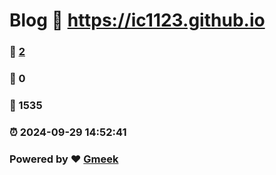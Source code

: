 # Blog :link: https://ic1123.github.io 
### :page_facing_up: [2](https://ic1123.github.io/tag.html) 
### :speech_balloon: 0 
### :hibiscus: 1535 
### :alarm_clock: 2024-09-29 14:52:41 
### Powered by :heart: [Gmeek](https://github.com/Meekdai/Gmeek)
